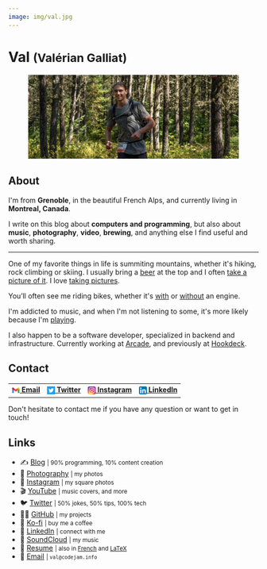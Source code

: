 ```yaml
---
image: img/val.jpg
---
```


# Val <small>(Valérian Galliat)</small>

<figure class="center">
  <img alt="Val" src="img/val-summer.jpg">
</figure>

## About

I'm from **Grenoble**, in the beautiful French Alps, and currently
living in **Montreal, Canada**.

I write on this blog about **computers and programming**, but also about
**music**, **photography**, **video**, **brewing**, and anything else I
find useful and worth sharing.

---

One of my favorite things in life is summiting mountains, whether it's
hiking, rock climbing or skiing. I usually bring a [beer][brewing] at
the top and I often [take a picture of it][beer]. I love [taking pictures][photography].

[brewing]: https://github.com/valeriangalliat/sans-pression
[beer]: https://photography.codejam.info/beer.html
[photography]: https://photography.codejam.info/

You’ll often see me riding bikes, whether it's [with][motorcycle] or
[without][bike] an engine.

I'm addicted to music, and when I'm not listening to some, it's more
likely because I'm [playing][channel].

I also happen to be a software developer, specialized in
backend and infrastructure. Currently working at [Arcade], and
previously at [Hookdeck].

[bike]: https://www.codejam.info/img/2020/06/gopro.jpg
[motorcycle]: https://photography.codejam.info/photos/P2570525.html
[channel]: https://www.youtube.com/FunkyVal
[Arcade]: https://www.arcade.software/
[Hookdeck]: https://hookdeck.com/about

## Contact

<table class="contact-table">
  <tr>
    <th><a href="mailto:val@codejam.info"><sub><img src="/img/icons/gmail.png" width="16"></sub> Email</a></th>
    <th><a href="https://twitter.com/valeriangalliat"><sub><img src="/img/icons/twitter.png" width="16"></sub> Twitter</a></th>
    <th><a href="https://www.instagram.com/funkyval_/"><sub><img src="/img/icons/instagram.png" width="16"></sub> Instagram</a></th>
    <th><a href="https://www.linkedin.com/in/valeriangalliat/"><sub><img src="/img/icons/linkedin.png" width="16"></sub> LinkedIn</a></th>
  </tr>
</table>

Don't hesitate to contact me if you have any question or want to get in
touch!

## Links

<div class="links">

* ✍️ [Blog](https://www.codejam.info/) <small>| 90% programming, 10% content creation</small>
* 📸 [Photography](https://photography.codejam.info/) <small>| my photos</small>
* 🌈 [Instagram](https://www.instagram.com/funkyval_/) <small>| my square photos</small>
* 🎬 [YouTube](https://www.youtube.com/FunkyVal) <small>| music covers, and more</small>
* 🐦 [Twitter](https://twitter.com/valeriangalliat) <small>| 50% jokes, 50% tips, 100% tech</small>
* 🧑‍💻 [GitHub](https://github.com/valeriangalliat) <small>| my projects</small>
* 💸 [Ko-fi](https://ko-fi.com/funkyval) <small>| buy me a coffee</small>
* 🦄 [LinkedIn](https://www.linkedin.com/in/valeriangalliat/) <small>| connect with me</small>
* 🎸 [SoundCloud](https://soundcloud.com/funkyval) <small>| my music</small>
* 📝 [Resume](https://valeriangalliat.github.io/cv/cv.en.pdf) <small>| also in [French](https://valeriangalliat.github.io/cv/cv.fr.pdf) and [LaTeX](https://github.com/valeriangalliat/cv)</small>
* 📩 [Email](mailto:val@codejam.info) <small>| `val@codejam.info`</small>

</div>
